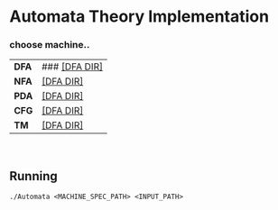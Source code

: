 # Automata Theory Implementation
### choose machine..

|   |   |
|---|---|
|__DFA__| ### [[DFA DIR]](Automata/DFA) |
|__NFA__| [[DFA DIR]](Automata/NFA) |
|__PDA__| [[DFA DIR]](Automata/PDA) |
|__CFG__| [[DFA DIR]](Automata/CFG) |
|__TM__| [[DFA DIR]](Automata/TM) |

<br>

## Running
 ```./Automata <MACHINE_SPEC_PATH> <INPUT_PATH> ```
